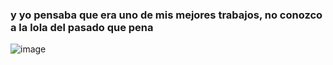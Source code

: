 ### y yo pensaba que era uno de mis mejores trabajos, no conozco a la lola del pasado que pena
![image](https://github.com/user-attachments/assets/4c648ffc-67f7-4f78-b39e-733088af0de9)

